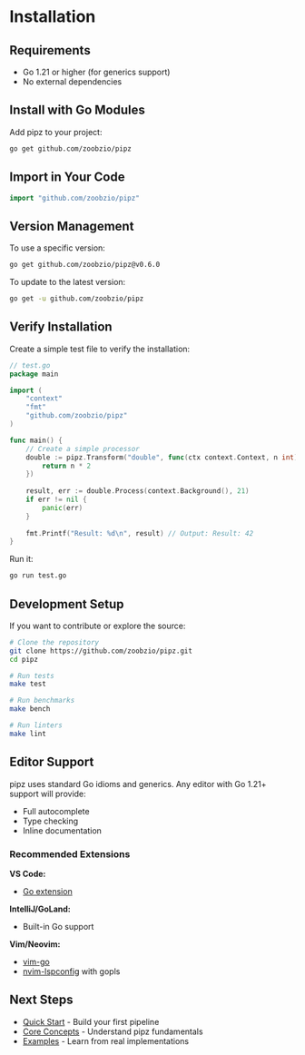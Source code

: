 # Installation

## Requirements

- Go 1.21 or higher (for generics support)
- No external dependencies

## Install with Go Modules

Add pipz to your project:

```bash
go get github.com/zoobzio/pipz
```

## Import in Your Code

```go
import "github.com/zoobzio/pipz"
```

## Version Management

To use a specific version:

```bash
go get github.com/zoobzio/pipz@v0.6.0
```

To update to the latest version:

```bash
go get -u github.com/zoobzio/pipz
```

## Verify Installation

Create a simple test file to verify the installation:

```go
// test.go
package main

import (
    "context"
    "fmt"
    "github.com/zoobzio/pipz"
)

func main() {
    // Create a simple processor
    double := pipz.Transform("double", func(ctx context.Context, n int) int {
        return n * 2
    })
    
    result, err := double.Process(context.Background(), 21)
    if err != nil {
        panic(err)
    }
    
    fmt.Printf("Result: %d\n", result) // Output: Result: 42
}
```

Run it:

```bash
go run test.go
```

## Development Setup

If you want to contribute or explore the source:

```bash
# Clone the repository
git clone https://github.com/zoobzio/pipz.git
cd pipz

# Run tests
make test

# Run benchmarks
make bench

# Run linters
make lint
```

## Editor Support

pipz uses standard Go idioms and generics. Any editor with Go 1.21+ support will provide:
- Full autocomplete
- Type checking
- Inline documentation

### Recommended Extensions

**VS Code:**
- [Go extension](https://marketplace.visualstudio.com/items?itemName=golang.go)

**IntelliJ/GoLand:**
- Built-in Go support

**Vim/Neovim:**
- [vim-go](https://github.com/fatih/vim-go)
- [nvim-lspconfig](https://github.com/neovim/nvim-lspconfig) with gopls

## Next Steps

- [Quick Start](./quick-start.md) - Build your first pipeline
- [Core Concepts](./concepts/processors.md) - Understand pipz fundamentals
- [Examples](../examples/) - Learn from real implementations